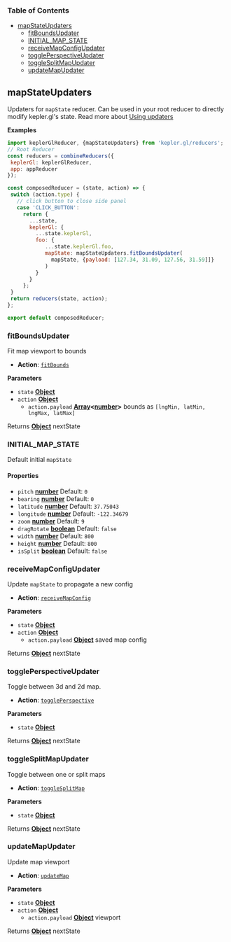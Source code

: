 <!-- Generated by documentation.js. Update this documentation by updating the source code. -->

### Table of Contents

-   [mapStateUpdaters][1]
    -   [fitBoundsUpdater][3]
    -   [INITIAL_MAP_STATE][5]
    -   [receiveMapConfigUpdater][7]
    -   [togglePerspectiveUpdater][9]
    -   [toggleSplitMapUpdater][11]
    -   [updateMapUpdater][13]

## mapStateUpdaters

Updaters for `mapState` reducer. Can be used in your root reducer to directly modify kepler.gl's state.
Read more about [Using updaters][15]

**Examples**

```javascript
import keplerGlReducer, {mapStateUpdaters} from 'kepler.gl/reducers';
// Root Reducer
const reducers = combineReducers({
 keplerGl: keplerGlReducer,
 app: appReducer
});

const composedReducer = (state, action) => {
 switch (action.type) {
   // click button to close side panel
   case 'CLICK_BUTTON':
     return {
       ...state,
       keplerGl: {
         ...state.keplerGl,
         foo: {
            ...state.keplerGl.foo,
            mapState: mapStateUpdaters.fitBoundsUpdater(
              mapState, {payload: [127.34, 31.09, 127.56, 31.59]]}
            )
         }
       }
     };
 }
 return reducers(state, action);
};

export default composedReducer;
```

### fitBoundsUpdater

Fit map viewport to bounds

-   **Action**: [`fitBounds`][16]

**Parameters**

-   `state` **[Object][17]** 
-   `action` **[Object][17]** 
    -   `action.payload` **[Array][18]&lt;[number][19]>** bounds as `[lngMin, latMin, lngMax, latMax]`

Returns **[Object][17]** nextState

### INITIAL_MAP_STATE

Default initial `mapState`

#### Properties

-   `pitch` **[number][19]** Default: `0`
-   `bearing` **[number][19]** Default: `0`
-   `latitude` **[number][19]** Default: `37.75043`
-   `longitude` **[number][19]** Default: `-122.34679`
-   `zoom` **[number][19]** Default: `9`
-   `dragRotate` **[boolean][20]** Default: `false`
-   `width` **[number][19]** Default: `800`
-   `height` **[number][19]** Default: `800`
-   `isSplit` **[boolean][20]** Default: `false`

### receiveMapConfigUpdater

Update `mapState` to propagate a new config

-   **Action**: [`receiveMapConfig`][21]

**Parameters**

-   `state` **[Object][17]** 
-   `action` **[Object][17]** 
    -   `action.payload` **[Object][17]** saved map config

Returns **[Object][17]** nextState

### togglePerspectiveUpdater

Toggle between 3d and 2d map.

-   **Action**: [`togglePerspective`][22]

**Parameters**

-   `state` **[Object][17]** 

Returns **[Object][17]** nextState

### toggleSplitMapUpdater

Toggle between one or split maps

-   **Action**: [`toggleSplitMap`][23]

**Parameters**

-   `state` **[Object][17]** 

Returns **[Object][17]** nextState

### updateMapUpdater

Update map viewport

-   **Action**: [`updateMap`][24]

**Parameters**

-   `state` **[Object][17]** 
-   `action` **[Object][17]** 
    -   `action.payload` **[Object][17]** viewport

Returns **[Object][17]** nextState

[1]: #mapstateupdaters

[2]: #examples

[3]: #fitboundsupdater

[4]: #parameters

[5]: #initial_map_state

[6]: #properties

[7]: #receivemapconfigupdater

[8]: #parameters-1

[9]: #toggleperspectiveupdater

[10]: #parameters-2

[11]: #togglesplitmapupdater

[12]: #parameters-3

[13]: #updatemapupdater

[14]: #parameters-4

[15]: ../advanced-usage/using-updaters.md

[16]: ../actions/actions.md#fitbounds

[17]: https://developer.mozilla.org/docs/Web/JavaScript/Reference/Global_Objects/Object

[18]: https://developer.mozilla.org/docs/Web/JavaScript/Reference/Global_Objects/Array

[19]: https://developer.mozilla.org/docs/Web/JavaScript/Reference/Global_Objects/Number

[20]: https://developer.mozilla.org/docs/Web/JavaScript/Reference/Global_Objects/Boolean

[21]: ../actions/actions.md#receivemapconfig

[22]: ../actions/actions.md#toggleperspective

[23]: ../actions/actions.md#togglesplitmap

[24]: ../actions/actions.md#updatemap
